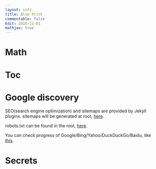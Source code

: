 ```yaml
---
layout: info
title: Blue Print
commentable: false
Edit: 2018-11-01
mathjax: true
---
```


# Math

# Toc

# Google discovery

SEO(search engine optimization) and sitemaps are provided by Jekyll plugins. sitemaps will be generated at root, [here](https://jialecheng.github.io/sitemap.xml).

robots.txt can be found in the root, [here](https://jialecheng.github.io/robots.txt).

You can check progress of Google/Bing/Yahoo/DuckDuckGo/Baidu, like [this](https://www.google.co.uk/search?q=site%3Ajialecheng.github.io).

# Secrets



